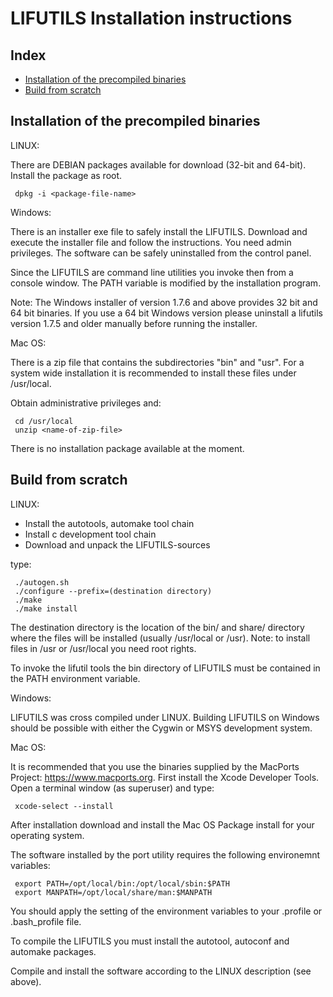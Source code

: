 LIFUTILS Installation instructions
==================================

Index
-----

* [Installation of the precompiled binaries](#installation-of-the-precompiled-binaries)
* [Build from scratch](#build-from-scratch)


Installation of the precompiled binaries
----------------------------------------

LINUX:

There are DEBIAN packages available for download (32-bit and 64-bit).
Install the package as root.

     dpkg -i <package-file-name>


Windows:

There is an installer exe file to safely install the LIFUTILS. Download and
execute the installer file and follow the instructions. You need admin privileges.
The software can be safely uninstalled from the control panel.

Since the LIFUTILS are command line utilities you invoke then from a console window.
The PATH variable is modified by the installation program.

Note: The Windows installer of version 1.7.6 and above provides 32 bit and 64 bit binaries. If you use a 64 bit Windows version please uninstall a lifutils version 1.7.5 and older manually before running the installer.


Mac OS:

There is a zip file that contains the subdirectories "bin" and "usr". For a
system wide installation it is recommended to install these files under
/usr/local.

Obtain administrative privileges and:

     cd /usr/local
     unzip <name-of-zip-file>

There is no installation package available at the moment.


Build from scratch
------------------

LINUX:

* Install the autotools, automake tool chain
* Install c development tool chain
* Download and unpack the LIFUTILS-sources

type:

     ./autogen.sh
     ./configure --prefix=(destination directory)
     ./make
     ./make install

The destination directory is the location of the bin/ and share/ directory
where the files will be installed (usually /usr/local or /usr).
Note: to install files in /usr or /usr/local you need root rights.

To invoke the lifutil tools the bin directory of LIFUTILS must be contained in the
PATH environment variable.


Windows:

LIFUTILS was cross compiled under LINUX. Building LIFUTILS on Windows should
be possible with either the Cygwin or MSYS development system.


Mac OS:

It is recommended that you use the binaries supplied by the MacPorts Project:
https://www.macports.org. First install the Xcode Developer Tools. Open a
terminal window (as superuser) and type:

     xcode-select --install

After installation download and install the Mac OS Package install for your
operating system.

The software installed by the port utility requires the following environemnt variables:

     export PATH=/opt/local/bin:/opt/local/sbin:$PATH
     export MANPATH=/opt/local/share/man:$MANPATH

You should apply the setting of the environment variables to your .profile or
.bash_profile file.

To compile the LIFUTILS you must install the autotool, autoconf and automake
packages.

Compile and install the software according to the LINUX description (see above).
